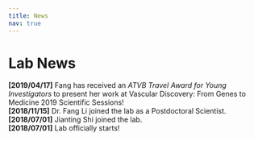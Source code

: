 ```yaml
---
title: News
nav: true
---
```


# **Lab News**
**[2019/04/17]**  Fang has received an _ATVB Travel Award for Young Investigators_ to present her work at Vascular Discovery: From Genes to Medicine 2019 Scientific Sessions!  
**[2018/11/15]**  Dr. Fang Li joined the lab as a Postdoctoral Scientist.  
**[2018/07/01]**  Jianting Shi joined the lab.  
**[2018/07/01]**  Lab officially starts!

